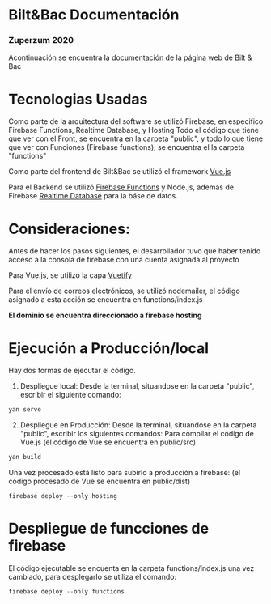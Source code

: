 # Bilt&Bac Documentación
### Zuperzum 2020

Acontinuación se encuentra la documentación de la 
página web de Bilt & Bac

Tecnologias Usadas
============
Como parte de la arquitectura del software se utilizó Firebase, en especifico Firebase Functions, Realtime Database, y Hosting
Todo el código que tiene que ver con el Front, se encuentra en la carpeta "public", y todo lo que tiene que ver con 
Funciones (Firebase functions), se encuentra el la carpeta "functions"

Como parte del frontend de Bilt&Bac se utilizó el framework 
[Vue.js](https://vuejs.org/)

Para el Backend se utilizó [Firebase Functions](https://firebase.google.com/docs/functions) y Node.js, además de Firebase [Realtime Database](https://firebase.google.com/docs/database) para la báse de datos.


Consideraciones:
==========
Antes de hacer los pasos siguientes, el desarrollador tuvo que haber tenido acceso a la consola de firebase con una cuenta asignada
al proyecto

Para Vue.js, se utilizó la capa [Vuetify](https://vuetifyjs.com/)

Para el envío de correos electrónicos, se utilizó nodemailer, el código asignado a esta acción se encuentra en functions/index.js

**El dominio se encuentra direccionado a firebase hosting**

Ejecución a Producción/local
==========
Hay dos formas de ejecutar el código.
1. Despliegue local:
Desde la terminal, situandose en la carpeta "public", escribir el siguiente comando:
```javascript
yan serve
```
2. Despliegue en Producción:
Desde la terminal, situandose en la carpeta "public", escribir los siguientes comandos:
Para compilar el código de Vue.js (el código de Vue se encuentra en public/src)
```javascript
yan build
```
Una vez procesado está listo para subirlo a producción a firebase:
(el código procesado de Vue se encuentra en public/dist)
```javascript
firebase deploy --only hosting
```

Despliegue de funcciones de firebase
==========
El código ejecutable se encuenta en la carpeta functions/index.js
una vez cambiado, para desplegarlo se utiliza el comando:
```javascript
firebase deploy --only functions
```
